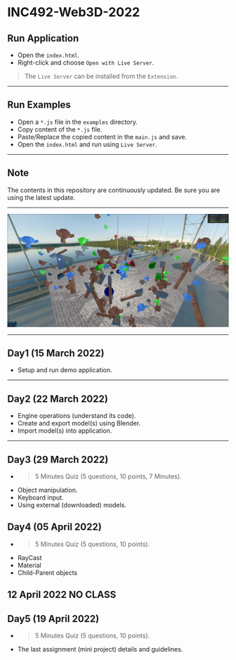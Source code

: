 
# INC492-Web3D-2022

## Run Application
- Open the `index.html`.
- Right-click and choose `Open with Live Server`.

> The `Live Server` can be installed from the `Extension`.

---

## Run Examples
- Open a `*.js` file in the `examples` directory.
- Copy content of the `*.js` file.
- Paste/Replace the copied content in the `main.js` and save.
- Open the `index.html` and run using `Live Server`.

---

## Note
The contents in this repository are continuously updated. Be sure you are using the latest update.

---

![alt text](./public/assets/images/demo_scene.png)

---

## Day1 (15 March 2022)
- Setup and run demo application.

---

## Day2 (22 March 2022)

- Engine operations (understand its code).
- Create and export model(s) using Blender.
- Import model(s) into application.

---

## Day3 (29 March 2022)
- > 5 Minutes Quiz (5 questions, 10 points, 7 Minutes).
- Object manipulation.
- Keyboard input.
- Using external (downloaded) models.


## Day4 (05 April 2022)
- > 5 Minutes Quiz (5 questions, 10 points).
- RayCast
- Material
- Child-Parent objects


## 12 April 2022 NO CLASS


## Day5 (19 April 2022)
- > 5 Minutes Quiz (5 questions, 10 points).
- The last assignment (mini project) details and guidelines.

